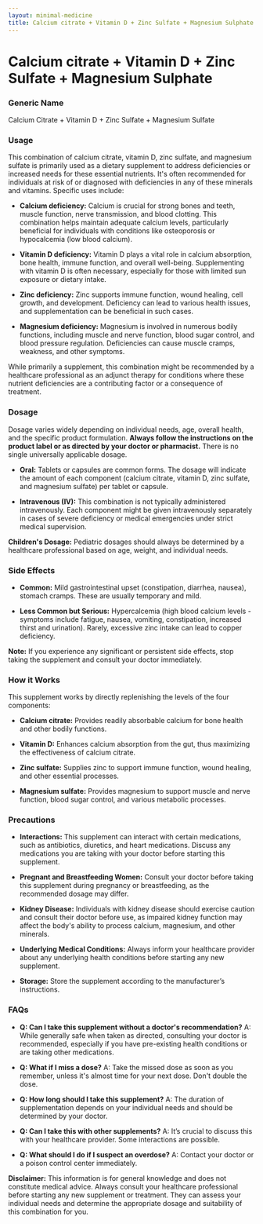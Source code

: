 ```yaml
---
layout: minimal-medicine
title: Calcium citrate + Vitamin D + Zinc Sulfate + Magnesium Sulphate
---
```


# Calcium citrate + Vitamin D + Zinc Sulfate + Magnesium Sulphate
### Generic Name
Calcium Citrate + Vitamin D + Zinc Sulfate + Magnesium Sulfate


### Usage

This combination of calcium citrate, vitamin D, zinc sulfate, and magnesium sulfate is primarily used as a dietary supplement to address deficiencies or increased needs for these essential nutrients.  It's often recommended for individuals at risk of or diagnosed with deficiencies in any of these minerals and vitamins.  Specific uses include:

* **Calcium deficiency:** Calcium is crucial for strong bones and teeth, muscle function, nerve transmission, and blood clotting.  This combination helps maintain adequate calcium levels, particularly beneficial for individuals with conditions like osteoporosis or hypocalcemia (low blood calcium).

* **Vitamin D deficiency:** Vitamin D plays a vital role in calcium absorption, bone health, immune function, and overall well-being.  Supplementing with vitamin D is often necessary, especially for those with limited sun exposure or dietary intake.

* **Zinc deficiency:** Zinc supports immune function, wound healing, cell growth, and development.  Deficiency can lead to various health issues, and supplementation can be beneficial in such cases.

* **Magnesium deficiency:** Magnesium is involved in numerous bodily functions, including muscle and nerve function, blood sugar control, and blood pressure regulation. Deficiencies can cause muscle cramps, weakness, and other symptoms.

While primarily a supplement, this combination might be recommended by a healthcare professional as an adjunct therapy for conditions where these nutrient deficiencies are a contributing factor or a consequence of treatment.


### Dosage

Dosage varies widely depending on individual needs, age, overall health, and the specific product formulation.  **Always follow the instructions on the product label or as directed by your doctor or pharmacist.**  There is no single universally applicable dosage.  

* **Oral:** Tablets or capsules are common forms.  The dosage will indicate the amount of each component (calcium citrate, vitamin D, zinc sulfate, and magnesium sulfate) per tablet or capsule.  

* **Intravenous (IV):** This combination is not typically administered intravenously. Each component might be given intravenously separately in cases of severe deficiency or medical emergencies under strict medical supervision.

**Children's Dosage:** Pediatric dosages should always be determined by a healthcare professional based on age, weight, and individual needs.


### Side Effects

* **Common:**  Mild gastrointestinal upset (constipation, diarrhea, nausea), stomach cramps.  These are usually temporary and mild.

* **Less Common but Serious:**  Hypercalcemia (high blood calcium levels - symptoms include fatigue, nausea, vomiting, constipation, increased thirst and urination).  Rarely, excessive zinc intake can lead to copper deficiency.

**Note:**  If you experience any significant or persistent side effects, stop taking the supplement and consult your doctor immediately.


### How it Works

This supplement works by directly replenishing the levels of the four components:

* **Calcium citrate:** Provides readily absorbable calcium for bone health and other bodily functions.

* **Vitamin D:**  Enhances calcium absorption from the gut, thus maximizing the effectiveness of calcium citrate.

* **Zinc sulfate:**  Supplies zinc to support immune function, wound healing, and other essential processes.

* **Magnesium sulfate:**  Provides magnesium to support muscle and nerve function, blood sugar control, and various metabolic processes.


### Precautions

* **Interactions:** This supplement can interact with certain medications, such as antibiotics, diuretics, and heart medications.  Discuss any medications you are taking with your doctor before starting this supplement.

* **Pregnant and Breastfeeding Women:**  Consult your doctor before taking this supplement during pregnancy or breastfeeding, as the recommended dosage may differ.

* **Kidney Disease:** Individuals with kidney disease should exercise caution and consult their doctor before use, as impaired kidney function may affect the body's ability to process calcium, magnesium, and other minerals.

* **Underlying Medical Conditions:**  Always inform your healthcare provider about any underlying health conditions before starting any new supplement.

* **Storage:** Store the supplement according to the manufacturer’s instructions.


### FAQs

* **Q: Can I take this supplement without a doctor's recommendation?** A: While generally safe when taken as directed, consulting your doctor is recommended, especially if you have pre-existing health conditions or are taking other medications.

* **Q: What if I miss a dose?** A: Take the missed dose as soon as you remember, unless it's almost time for your next dose. Don't double the dose.

* **Q: How long should I take this supplement?** A:  The duration of supplementation depends on your individual needs and should be determined by your doctor.

* **Q: Can I take this with other supplements?** A:  It’s crucial to discuss this with your healthcare provider.  Some interactions are possible.

* **Q: What should I do if I suspect an overdose?** A:  Contact your doctor or a poison control center immediately.


**Disclaimer:** This information is for general knowledge and does not constitute medical advice.  Always consult your healthcare professional before starting any new supplement or treatment.  They can assess your individual needs and determine the appropriate dosage and suitability of this combination for you.
